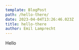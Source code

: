```yaml
---
template: BlogPost
path: /hello-there/
date: 2023-04-04T13:26:46.023Z
title: hello-there
author: Emil Lamprecht
---
```


H﻿ello
